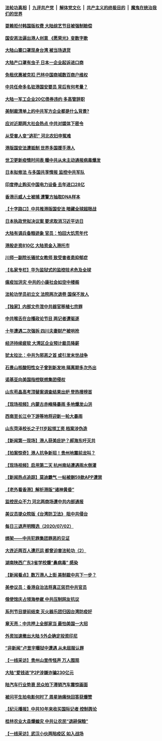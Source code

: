 ####  [法轮功真相](../../../../basic/blob/master/README.md?t=07040631) &nbsp;|&nbsp; [九评共产党](../../../../9ping.md/blob/master/README.md?t=07040631) &nbsp;|&nbsp; [解体党文化](../../../../jtdwh.md/blob/master/README.md?t=07040631)  &nbsp;|&nbsp; [共产主义的终极目的](../../../../gczydzjmd.md/blob/master/README.md?t=07040631) &nbsp;|&nbsp; [魔鬼在统治我们的世界](../../../../mgztzwmdsj.md/blob/master/README.md?t=07040631) 

#### [耍赖拒付韩国版权费 大陆综艺节目被强制赔偿](../pages/nsc413/n12228726.md?t=07040631) 

#### [国安恶法逼出港人创意 《愿荣光》变数字歌](../pages/nsc413/n12230960.md?t=07040631) 

#### [大陆山寨口罩现身台湾 被当场退货](../pages/nsc413/n12231038.md?t=07040631) 

#### [大陆产口罩有虫子 日本一企业起诉进口商](../pages/nsc413/n12231106.md?t=07040631) 

#### [免租优惠被克扣 巴林中国商城数百商户维权](../pages/nsc413/n12231046.md?t=07040631) 

#### [中共任命多名驻港国安要员 背后有何考量？](../pages/nsc413/n12230989.md?t=07040631) 

#### [大陆一军工企业20亿债券违约 多高管辞职](../pages/nsc413/n12230777.md?t=07040631) 

#### [美制裁清单上的中共军方企业都是什么背景?](../pages/nsc413/n12231022.md?t=07040631) 

#### [应对近期两大社会热点 中共对媒体下密令](../pages/nsc413/n12230907.md?t=07040631) 

#### [从受害人变“逃犯” 河北农妇申冤难](../pages/nsc413/n12230891.md?t=07040631) 

#### [港版国安法遭抵制 世界多国援手港人](../pages/nsc413/n12230835.md?t=07040631) 

#### [世卫更新疫情时间表 曝中共从未主动通报病毒爆发](../pages/nsc413/n12230942.md?t=07040631) 

#### [日本拟修法 与多国共享情报 监控中共军队](../pages/nsc413/n12230926.md?t=07040631) 

#### [印度停止购买中国电力设备 去年进口28亿](../pages/nsc413/n12230757.md?t=07040631) 

#### [香港示威人士被捕 遭警方抽取DNA样本](../pages/nsc413/n12230911.md?t=07040631) 

#### [【十字路口】中共推港版国安法 暗藏全球超限战](../pages/nsc413/n12229018.md?t=07040631) 

#### [日本执政党拟决议案 要求取消习近平访日](../pages/nsc413/n12230749.md?t=07040631) 

#### [大陆有调兵备粮迹象 官员：怕回大饥荒年代](../pages/nsc413/n12230648.md?t=07040631) 


#### [港股走资810亿 大陆资金入港托市](../pages/nsc413/n12229538.md?t=07040631) 

#### [川师一副院长骚扰女教师 致受害者患抑郁症](../pages/nsc413/n12230271.md?t=07040631) 

#### [【名家专栏】华为监狱式的监控技术危及全球](../pages/nsc413/n12230629.md?t=07040631) 

#### [瘟疫加洪灾 中共的小康社会如空中楼阁](../pages/nsc413/n12228935.md?t=07040631) 

#### [法轮功学员初立文 法院两次退卷 国保不放人](../pages/nsc413/n12228049.md?t=07040631) 

#### [【独家】内部文件泄中共器官移植七宗罪](../pages/nsc413/n12190627.md?t=07040631) 

#### [中共喉舌在台播政论节目 两记者遭驱逐](../pages/nsc413/n12229817.md?t=07040631) 

#### [十年遭遇二次强拆 四川夫妻财产被哄抢](../pages/nsc413/n12230077.md?t=07040631) 

#### [经济持续疲软 大湾区企业预计裁员降薪](../pages/nsc413/n12229991.md?t=07040631) 

#### [犹太拉比：中共为邪恶之首 或引发末世战争](../pages/nsc413/n12229948.md?t=07040631) 

#### [石景山核酸阳性女子曾到新发地 隔离期多次外出](../pages/nsc413/n12229966.md?t=07040631) 

#### [诺基亚向美国指控联想集团侵权](../pages/nsc413/n12229788.md?t=07040631) 

#### [山东苟晶高考顶替案调查结果出炉 登热搜榜首](../pages/nsc413/n12229790.md?t=07040631) 

#### [【现场视频】内蒙古赤峰降暴雨 多地爆发山洪](../pages/nsc413/n12229656.md?t=07040631) 

#### [西南至长江中下游等地将迎新一轮大暴雨](../pages/nsc413/n12229550.md?t=07040631) 

#### [山东菏泽校长之子11岁起领工资 档案涉伪造](../pages/nsc413/n12229468.md?t=07040631) 

#### [【新闻第一现场】港人获美庇护？郝海东吁灭共](../pages/nsc413/n12229482.md?t=07040631) 

#### [【拍案惊奇】港人抗争新招！贵州地震前龙叫？](../pages/nsc413/n12229356.md?t=07040631) 

#### [【现场视频】启用第二天 杭州南站遭遇雨水倒灌](../pages/nsc413/n12229283.md?t=07040631) 

#### [【新闻热点追踪】莫迪霸气  一帖被删59款APP遭禁](../pages/nsc413/n12229447.md?t=07040631) 

#### [【老外看香港】解析港版“诸神黄昏”](../pages/nsc413/n12228990.md?t=07040631) 

#### [监控民众不力 河北两商场遭中共内部通报](../pages/nsc413/n12226681.md?t=07040631) 

#### [美议员提众院版《台湾防卫法》 阻中共侵台](../pages/nsc413/n12229072.md?t=07040631) 

#### [每日三退声明精选（2020/07/02）](../pages/nsc413/n12229156.md?t=07040631) 

#### [绑架——中共犯罪集团罪恶的见证](../pages/nsc413/n12227232.md?t=07040631) 

#### [大连近两百人遭厄运 都曾迫害法轮功（2）](../pages/nsc413/n12204461.md?t=07040631) 

#### [湖南陕西广东3省学校爆“鼻病毒” 感染](../pages/nsc413/n12229011.md?t=07040631) 

#### [【新闻看点】数万港人上街 美制裁中共下一步？](../pages/nsc413/n12227994.md?t=07040631) 

#### [美参议员：香港自治法将真正惩罚中共官员](../pages/nsc413/n12228696.md?t=07040631) 

#### [俄使馆庆占领海参崴 中共压制网友抗议](../pages/nsc413/n12227985.md?t=07040631) 

#### [系列节目提前结束 灭火器乐团归因台湾防疫好](../pages/nsc413/n12228456.md?t=07040631) 

#### [章天亮：中共押上全部家当 最怕美国一大招](../pages/nsc413/n12228731.md?t=07040631) 

#### [外资加速撤出大陆 5外企确定投资印尼](../pages/nsc413/n12228682.md?t=07040631) 

#### [“非新闻”卢昱宇曝狱中遭遇 从未屈服认罪](../pages/nsc413/n12227813.md?t=07040631) 

#### [【一线采访】贵州山里传怪声 万人围观](../pages/nsc413/n12228322.md?t=07040631) 

#### [大陆“爱钱进”P2P涉嫌诈骗230亿元](../pages/nsc413/n12226995.md?t=07040631) 

#### [陆汽车行业势衰 民众拍下滞销汽车震惊画面](../pages/nsc413/n12228304.md?t=07040631) 

#### [被问平生拍电影何时了 周星驰痛快回答获爆赞](../pages/nsc413/n12228161.md?t=07040631) 

#### [【纪元播报】中共10年来收买国际记者 控制舆论](../pages/nsc413/n12228144.md?t=07040631) 

#### [桂林农业大县爆蝗灾 中共让农民“退耕保粮”](../pages/nsc413/n12227908.md?t=07040631) 

#### [【一线采访】武汉小伙两陷疫区 如入战场](../pages/nsc413/n12228035.md?t=07040631) 

